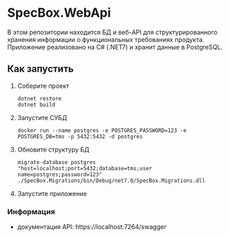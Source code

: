 # SpecBox.WebApi

В этом репозитории находится БД и веб-API для структурированного хранения информации о функциональных требованиях продукта. Приложение реализовано на C# (.NET7) и хранит данные в PostgreSQL.

## Как запустить

1. Соберите проект
   ```shell
   dotnet restore
   dotnet build
   ```
2. Запустите СУБД
   ```shell
   docker run --name postgres -e POSTGRES_PASSWORD=123 -e POSTGRES_DB=tms -p 5432:5432 -d postgres
   ```
3. Обновите структуру БД
   ```shell
   migrate-database postgres "host=localhost;port=5432;database=tms;user name=postgres;password=123" ./SpecBox.Migrations/bin/Debug/net7.0/SpecBox.Migrations.dll
   ```
4. Запустите приложение

### Информация

- документация API: https://localhost:7264/swagger

